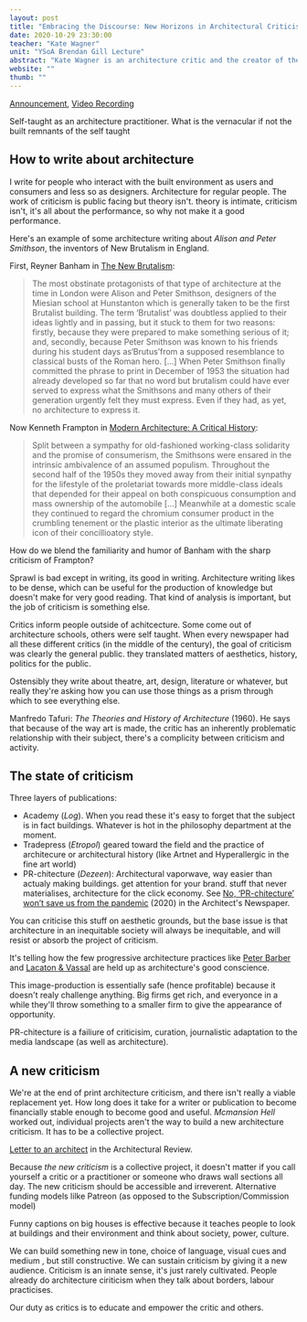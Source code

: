 ```yaml
---
layout: post
title: "Embracing the Discourse: New Horizons in Architectural Criticism"
date: 2020-10-29 23:30:00
teacher: "Kate Wagner"
unit: "YSoA Brendan Gill Lecture"
abstract: "Kate Wagner is an architecture critic and the creator of the blog McMansion Hell. Previously a columnist at Curbed and The Baffler, her print criticism column America By Design runs bi-monthly in The New Republic. Kate’s writing on architecture and design has been featured in a number of publications including The Atlantic, CityLab, The Nation, Metropolis, and The Architectural Review."
website: ""
thumb: ""
---
```


[Announcement](https://www.architecture.yale.edu/calendar/413-embracing-the-discourse-new-horizons-in-architectural-criticism), [Video Recording](https://yale.zoom.us/rec/play/hyM_j6ddh_LJUw4q_d4GWndbUnH83HbyRR3nJfefVPdylD9Q3qrpRFeFWcoTOUus4q_HyKep7FAKI1NZ.tQZBDHoBw8BxbvxH)

Self-taught as an architecture practitioner. What is the vernacular if not the built remnants of the self taught

## How to write about architecture

I write for people who interact with the built environment as users and consumers and less so as designers. Architecture for regular people. The work of criticism is public facing but theory isn't. theory is intimate, criticism isn't, it's all about the performance, so why not make it a good performance.

Here's an example of some architecture writing about _Alison and Peter Smithson_, the inventors of New Brutalism in England.

First, Reyner Banham in [The New Brutalism](https://archive.org/stream/TheNewBrutalismReynerBanham/The%20New%20Brutalism%20-%20Reyner%20Banham_djvu.txt):

> The most obstinate protagonists of that type of architecture at the time in London were Alison and Peter Smithson, designers of the Miesian school at Hunstanton which is generally taken to be the first Brutalist building. The term ‘Brutalist’ was doubtless applied to their ideas lightly and in passing, but it stuck to them for two reasons: firstly, because they were prepared to make something serious of it; and, secondly, because Peter Smithson was known to his friends during his student days as‘Brutus’from a supposed resemblance to classical busts of the Roman hero. [...] When Peter Smithson finally committed the phrase to print in December of 1953 the situation had already developed so far that no word but brutalism could have ever served to express what the Smithsons and many others of their generation urgently felt they must express. Even if they had, as yet, no architecture to express it.

Now Kenneth Frampton in [Modern Architecture: A Critical History](https://archive.org/details/modernarchitectu0000fram/page/264/mode/2up):

> Split between a sympathy for old-fashioned working-class solidarity and the promise of consumerism, the Smithsons were ensared in the intrinsic ambivalence of an assumed populism. Throughout the second half of the 1950s they moved away from their initial synpathy for the lifestyle of the proletariat towards more middle-class ideals that depended for their appeal on both conspicuous consumption and mass ownership of the automobile [...] Meanwhile at a domestic scale they continued to regard the chromium consumer product in the crumbling tenement or the plastic interior as the ultimate liberating icon of their concillioatory style.

How do we blend the familiarity and humor of Banham with the sharp criticism of Frampton?

Sprawl is bad except in writing, its good in writing. Architecture writing likes to be dense, which can be useful for the production of knowledge but doesn't make for very good reading. That kind of analysis is important, but the job of criticism is something else.

Critics inform people outside of achitcecture. Some come out of architecture schools, others were self taught. When every newspaper had all these different critics (in the middle of the century), the goal of criticism was clearly the general public. they translated matters of aesthetics, history, politics for the public.

Ostensibly they write about theatre, art, design, literature or whatever, but really they're asking how you can use those things as a prism through which to see everything else.

Manfredo Tafuri: _The Theories and History of Architecture_ (1960). He says that because of the way art is made, the critic has an inherently problematic relationship with their subject, there's a complicity between criticism and activity.

## The state of criticism

Three layers of publications:

- Academy (_Log_). When you read these it's easy to forget that the subject is in fact buildings. Whatever is hot in the philosophy department at the moment.
- Tradepress (_Etropol_) geared toward the field and the practice of architecure or architectural history (like Artnet and Hyperallergic in the fine art world)
- PR-chitecture (_Dezeen_): Architectural vaporwave, way easier than actualy making buildings. get attention for your brand. stuff that never materialises, architecture for the click economy. See [No, ‘PR-chitecture’ won’t save us from the pandemic](https://www.archpaper.com/2020/06/opinion-no-pr-chitecture-wont-save-us-from-the-pandemic/) (2020) in the Architect's Newspaper.

You can criticise this stuff on aesthetic grounds, but the base issue is that architecture in an inequitable society will always be inequitable, and will resist or absorb the project of criticism.

It's telling how the few progressive architecture practices like [Peter Barber](https://www.peterbarberarchitects.com/) and [Lacaton & Vassal](https://www.lacatonvassal.com/) are held up as architecture's good conscience.

This image-production is essentially safe (hence profitable) because it doesn't realy challenge anything. Big firms get rich, and everyonce in a while they'll throw something to a smaller firm to give the appearance of opportunity.

PR-chitecture is a failiure of criticisim, curation, journalistic adaptation to the media landscape (as well as architecture).

## A new criticism

We're at the end of print architecture criticism, and there isn't really a viable replacement yet. How long does it take for a writer or publication to become financially stable enough to become good and useful. _Mcmansion Hell_ worked out, individual projects aren't the way to build a new architecture criticism. It has to be a collective project.

[Letter to an architect](https://www.architectural-review.com/essays/letters-to-a-young-architect/kate-wagner-letter-to-a-young-architect) in the Architectural Review.

Because *the new criticism* is a collective project, it doesn't matter if you call yourself a critic or a practitioner or someone who draws wall sections all day. The new criticism should be accessible and irreverent. Alternative funding models lilke Patreon (as opposed to the Subscription/Commission model)

Funny captions on big houses is effective because it teaches people to look at buildings and their environment and think about society, power, culture.

We can build something new in tone, choice of language, visual cues and medium , but still constructive. We can sustain criticism by giving it a new audience. Criticism is an innate sense, it's just rarely cultivated. People already do architecture ciriticism when they talk about borders, labour practicises.

Our duty as critics is to educate and empower the critic and others. 
